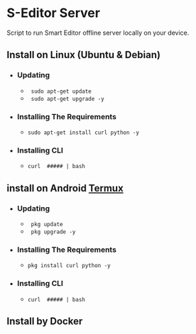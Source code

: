 # S-Editor Server
Script to run Smart Editor offline server locally on your device.

## Install on Linux (Ubuntu & Debian)
- ### Updating
  - ` sudo apt-get update`
  - ` sudo apt-get upgrade -y`

- ### Installing The Requirements
  - ` sudo apt-get install curl python -y `

- ### Installing CLI
  - ` curl  ##### | bash `

## install on Android [Termux](#)
- ### Updating
  - ` pkg update`
  - ` pkg upgrade -y`

- ### Installing The Requirements
  - ` pkg install curl python -y `

- ### Installing CLI
  - ` curl  ##### | bash `

## Install by Docker
